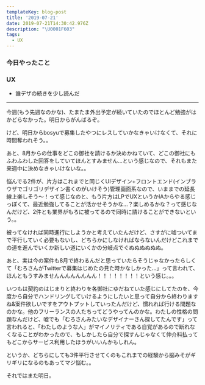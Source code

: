 ```yaml
---
templateKey: blog-post
title: '2019-07-21'
date: 2019-07-21T14:30:42.976Z
description: "\U0001F603"
tags:
  - UX
---
```

### 今日やったこと

### UX
* 誰デザの続きを少し読んだ
-----

今週(もう先週なのかな)、たまたま外出予定が続いていたのでほとんど勉強がはかどらなかった。明日からがんばるぞ。

けど、明日からbosyuで募集したやつにレスしていかなきゃいけなくて、それに時間奪われそう。。

あと、8月からの仕事をどこの御社を請けるか決めかねていて、どこの御社にもふわふわした回答をしていてほんとすみません…という感じなので、それもまた来週中に決めなきゃいけないな。。

悩んでる2件が、片方はこれまでと同じくUIデザイン+フロントエンド(インブラウザでゴリゴリデザイン書くのがいけそう)管理画面系なので、いままでの延長線上楽しそう〜！って感じなのと、もう片方はLPでUXというかIAからやる感じっぽくて、最近勉強してることが活かせそうかな…？楽しめるかな？って感じなんだけど、2件とも業界がもろに被ってるので同時に請けることができないという。。

被ってなければ同時進行にしようかと考えていたんだけど、さすがに嘘ついてまで平行していく必要もないし、どちらかにしなければならないんだけどこれまでの道を進んでいくか新しい道にいくかの分岐点でぐぬぬぬぬぬぬ。

あと、実は今の案件も8月で終わるんだと思っていたらそうじゃなかったらしくて「むろさんがTwitterで募集はじめたの見た時かなしかった…」って言われて、ほんともうすみませんんんんんんんん！！！！！！！！という感じ。。。

いつもは契約のはじまりと終わりを各御社にゆだねていた感じにしてたのを、今度から自分でハンドリングしていけるようにしたいと思って自分から終わりますね&案件欲しいですをアウトプットしていったんだけど、慣れれば行ける問題なのかな。他のフリーランスの人たちってどうやってんのかな。わたしの性格の問題なんだけど、嘘でも「むろさんみたいなデザイナーさん探してたんです」って言われると、「わたしのような人」がマイノリティである自覚があるので断れなくなることがわかったので、もしかしたら自分で探すんじゃなくて仲介料払ってもどこからサービス利用したほうがいいんかもしれん。

というか、どちらにしても3件平行させてくのもこれまでの経験から脳みそがギリギリになるのもあってマジ悩む。。

それではまた明日。
